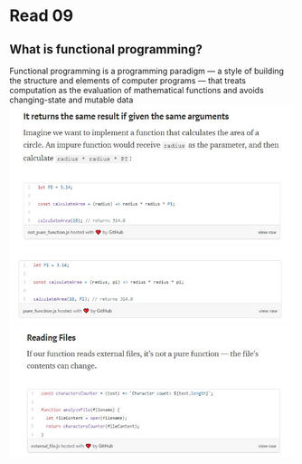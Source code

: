 # Read 09

## What is functional programming?
Functional programming is a programming paradigm — a style of building the structure and elements of computer programs — that treats computation as the evaluation of mathematical functions and avoids changing-state and mutable data
![25](images/25.JPG)
![26](images/26.JPG)
![27](images/27.JPG)

